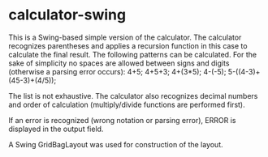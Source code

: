 # calculator-swing
This is a Swing-based simple version of the calculator. The calculator recognizes parentheses and applies a recursion function in this case to calculate the final result.
The following patterns can be calculated. For the sake of simplicity no spaces are allowed between signs and digits (otherwise a parsing error occurs):
4+5;
4+5+3;
4+(3*5);
4-(-5);
5-((4-3)+(45-3)+(4/5));

The list is not exhaustive. The calculator also recognizes decimal numbers and order of calculation (multiply/divide functions are performed first).

If an error is recognized (wrong notation or parsing error), ERROR is displayed in the output field.

A Swing GridBagLayout was used for construction of the layout.

